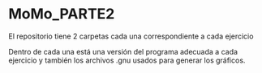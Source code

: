 # MoMo_PARTE2

El repositorio tiene 2 carpetas cada una correspondiente a cada ejercicio

Dentro de cada una está una versión del programa adecuada a cada ejercicio y también los archivos .gnu usados para generar los gráficos.
